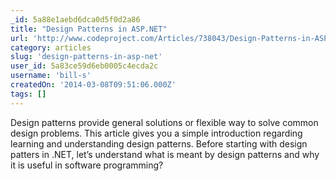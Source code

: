 ```yaml
---
_id: 5a88e1aebd6dca0d5f0d2a86
title: "Design Patterns in ASP.NET"
url: 'http://www.codeproject.com/Articles/738043/Design-Patterns-in-ASP-NET'
category: articles
slug: 'design-patterns-in-asp-net'
user_id: 5a83ce59d6eb0005c4ecda2c
username: 'bill-s'
createdOn: '2014-03-08T09:51:06.000Z'
tags: []
---
```


Design patterns provide general solutions or flexible way to solve common design problems. This article gives you a simple introduction regarding learning and understanding design patterns. Before starting with design patters in .NET, let’s understand what is meant by design patterns and why it is useful in software programming?
